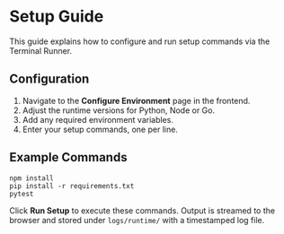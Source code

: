 # Setup Guide

This guide explains how to configure and run setup commands via the Terminal Runner.

## Configuration

1. Navigate to the **Configure Environment** page in the frontend.
2. Adjust the runtime versions for Python, Node or Go.
3. Add any required environment variables.
4. Enter your setup commands, one per line.

## Example Commands

```
npm install
pip install -r requirements.txt
pytest
```

Click **Run Setup** to execute these commands. Output is streamed to the browser and stored under `logs/runtime/` with a timestamped log file.


